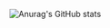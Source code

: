 <!-- 👋 Hi, I’m @Parunanodesu
- 👀 I’m interested in ...Exam 
- 🌱 I’m currently learning ...JavaScript,HTML,CSS
- 💞️ I’m looking to collaborate on ...@すずねーう
- 📫 How to reach me ...You can able to reach me easily and also go higher than me :)-->
![Anurag's GitHub stats](https://github-readme-stats.vercel.app/api?username=Parunanodesu&show_icons=true&title_color=5865F2&text_color=5865F2&icon_color=ED4245&bg_color=60,FEE75C,57F287&locale=tv&border_radius=true)
<!---
Parunanodesu/Parunanodesu is a ✨ special ✨ repository because its `README.md` (this file) appears on your GitHub profile.
You can click the Preview link to take a look at your changes.
--->
